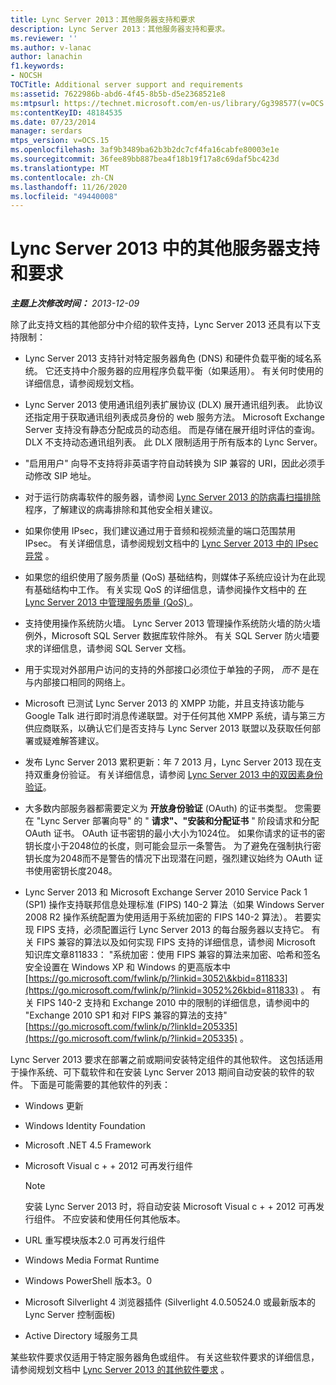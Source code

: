 ```yaml
---
title: Lync Server 2013：其他服务器支持和要求
description: Lync Server 2013：其他服务器支持和要求。
ms.reviewer: ''
ms.author: v-lanac
author: lanachin
f1.keywords:
- NOCSH
TOCTitle: Additional server support and requirements
ms:assetid: 7622986b-abd6-4f45-8b5b-d5e2368521e8
ms:mtpsurl: https://technet.microsoft.com/en-us/library/Gg398577(v=OCS.15)
ms:contentKeyID: 48184535
ms.date: 07/23/2014
manager: serdars
mtps_version: v=OCS.15
ms.openlocfilehash: 3af9b3489ba62b3b2dc7cf4fa16cabfe80003e1e
ms.sourcegitcommit: 36fee89bb887bea4f18b19f17a8c69daf5bc423d
ms.translationtype: MT
ms.contentlocale: zh-CN
ms.lasthandoff: 11/26/2020
ms.locfileid: "49440008"
---
```

# <a name="additional-server-support-and-requirements-in-lync-server-2013"></a>Lync Server 2013 中的其他服务器支持和要求

<div data-xmlns="http://www.w3.org/1999/xhtml">

<div class="topic" data-xmlns="http://www.w3.org/1999/xhtml" data-msxsl="urn:schemas-microsoft-com:xslt" data-cs="https://msdn.microsoft.com/">

<div data-asp="https://msdn2.microsoft.com/asp">



</div>

<div id="mainSection">

<div id="mainBody">

<span> </span>

_**主题上次修改时间：** 2013-12-09_

除了此支持文档的其他部分中介绍的软件支持，Lync Server 2013 还具有以下支持限制：

  - Lync Server 2013 支持针对特定服务器角色 (DNS) 和硬件负载平衡的域名系统。 它还支持中介服务器的应用程序负载平衡（如果适用）。 有关何时使用的详细信息，请参阅规划文档。

  - Lync Server 2013 使用通讯组列表扩展协议 (DLX) 展开通讯组列表。 此协议还指定用于获取通讯组列表成员身份的 web 服务方法。 Microsoft Exchange Server 支持没有静态分配成员的动态组。 而是存储在展开组时评估的查询。 DLX 不支持动态通讯组列表。 此 DLX 限制适用于所有版本的 Lync Server。

  - "启用用户" 向导不支持将非英语字符自动转换为 SIP 兼容的 URI，因此必须手动修改 SIP 地址。

  - 对于运行防病毒软件的服务器，请参阅 [Lync Server 2013 的防病毒扫描排除](lync-server-2013-antivirus-scanning-exclusions.md) 程序，了解建议的病毒排除和其他安全相关建议。

  - 如果你使用 IPsec，我们建议通过用于音频和视频流量的端口范围禁用 IPsec。 有关详细信息，请参阅规划文档中的 [Lync Server 2013 中的 IPsec 异常](lync-server-2013-ipsec-exceptions.md) 。

  - 如果您的组织使用了服务质量 (QoS) 基础结构，则媒体子系统应设计为在此现有基础结构中工作。 有关实现 QoS 的详细信息，请参阅操作文档中的 [在 Lync Server 2013 中管理服务质量 (QoS) ](lync-server-2013-managing-quality-of-service-qos.md) 。

  - 支持使用操作系统防火墙。 Lync Server 2013 管理操作系统防火墙的防火墙例外，Microsoft SQL Server 数据库软件除外。 有关 SQL Server 防火墙要求的详细信息，请参阅 SQL Server 文档。

  - 用于实现对外部用户访问的支持的外部接口必须位于单独的子网， *而不* 是在与内部接口相同的网络上。

  - Microsoft 已测试 Lync Server 2013 的 XMPP 功能，并且支持该功能与 Google Talk 进行即时消息传递联盟。对于任何其他 XMPP 系统，请与第三方供应商联系，以确认它们是否支持与 Lync Server 2013 联盟以及获取任何部署或疑难解答建议。

  - 发布 Lync Server 2013 累积更新：年 7 2013 月，Lync Server 2013 现在支持双重身份验证。 有关详细信息，请参阅 [Lync Server 2013 中的双因素身份验证](lync-server-2013-planning-for-and-deploying-two-factor-authentication.md)。

  - 大多数内部服务器都需要定义为 **开放身份验证** (OAuth) 的证书类型。 您需要在 "Lync Server 部署向导" 的 " **请求"、"安装和分配证书** " 阶段请求和分配 OAuth 证书。 OAuth 证书密钥的最小大小为1024位。 如果你请求的证书的密钥长度小于2048位的长度，则可能会显示一条警告。 为了避免在强制执行密钥长度为2048而不是警告的情况下出现潜在问题，强烈建议始终为 OAuth 证书使用密钥长度2048。

  - Lync Server 2013 和 Microsoft Exchange Server 2010 Service Pack 1 (SP1) 操作支持联邦信息处理标准 (FIPS) 140-2 算法（如果 Windows Server 2008 R2 操作系统配置为使用适用于系统加密的 FIPS 140-2 算法）。 若要实现 FIPS 支持，必须配置运行 Lync Server 2013 的每台服务器以支持它。 有关 FIPS 兼容的算法以及如何实现 FIPS 支持的详细信息，请参阅 Microsoft 知识库文章811833： "系统加密：使用 FIPS 兼容的算法来加密、哈希和签名安全设置在 Windows XP 和 Windows 的更高版本中 [https://go.microsoft.com/fwlink/p/?linkid=3052\&kbid=811833](https://go.microsoft.com/fwlink/p/?linkid=3052%26kbid=811833) 。 有关 FIPS 140-2 支持和 Exchange 2010 中的限制的详细信息，请参阅中的 "Exchange 2010 SP1 和对 FIPS 兼容的算法的支持" [https://go.microsoft.com/fwlink/p/?linkId=205335](https://go.microsoft.com/fwlink/p/?linkid=205335) 。

Lync Server 2013 要求在部署之前或期间安装特定组件的其他软件。 这包括适用于操作系统、可下载软件和在安装 Lync Server 2013 期间自动安装的软件的软件。 下面是可能需要的其他软件的列表：

  - Windows 更新

  - Windows Identity Foundation

  - Microsoft .NET 4.5 Framework

  - Microsoft Visual c + + 2012 可再发行组件
    
    <div>
    

    > [!NOTE]  
    > 安装 Lync Server 2013 时，将自动安装 Microsoft Visual c + + 2012 可再发行组件。 不应安装和使用任何其他版本。

    
    </div>

  - URL 重写模块版本2.0 可再发行组件

  - Windows Media Format Runtime

  - Windows PowerShell 版本3。0

  - Microsoft Silverlight 4 浏览器插件 (Silverlight 4.0.50524.0 或最新版本的 Lync Server 控制面板) 

  - Active Directory 域服务工具

某些软件要求仅适用于特定服务器角色或组件。 有关这些软件要求的详细信息，请参阅规划文档中 [Lync Server 2013 的其他软件要求](lync-server-2013-additional-software-requirements.md) 。

</div>

<span> </span>

</div>

</div>

</div>

